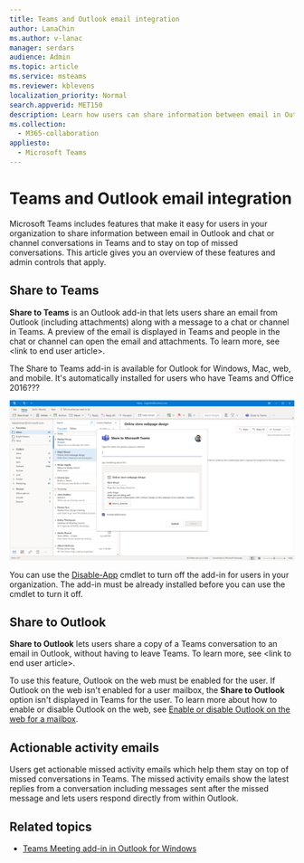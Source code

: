 ```yaml
---
title: Teams and Outlook email integration
author: LanaChin
ms.author: v-lanac
manager: serdars
audience: Admin
ms.topic: article
ms.service: msteams
ms.reviewer: kblevens
localization_priority: Normal
search.appverid: MET150
description: Learn how users can share information between email in Outlook and chat in Teams.  
ms.collection: 
  - M365-collaboration
appliesto: 
  - Microsoft Teams
---
```


# Teams and Outlook email integration

Microsoft Teams includes features that make it easy for users in your organization to share information between email in Outlook and chat or channel conversations in Teams and to stay on top of missed conversations. This article gives you an overview of these features and admin controls that apply.

## Share to Teams

**Share to Teams** is an Outlook add-in that lets users share an email from Outlook (including attachments) along with a message to a chat or channel in Teams. A preview of the email is displayed in Teams and people in the chat or channel can open the email and  attachments. To learn more, see \<link to end user article>.

The Share to Teams add-in is available for Outlook for Windows, Mac, web, and mobile. It's automatically installed for users who have Teams and Office 2016???

![Screenshot showing the Share to Teams add-in in Outlook](media/share-to-teams.png)

You can use the [Disable-App](https://docs.microsoft.com/powershell/module/exchange/mailboxes/disable-app?view=exchange-ps) cmdlet to turn off the add-in for users in your organization. The add-in must be already installed before you can use the cmdlet to turn it off.

## Share to Outlook

**Share to Outlook** lets users share a copy of a Teams conversation to an email in Outlook, without having to leave Teams. To learn more, see \<link to end user article>.

To use this feature, Outlook on the web must be enabled for the user. If Outlook on the web isn't enabled for a user mailbox, the **Share to Outlook** option isn't displayed in Teams for the user.  To learn more about how to enable or disable Outlook on the web, see [Enable or disable Outlook on the web for a mailbox](https://docs.microsoft.com/exchange/recipients-in-exchange-online/manage-user-mailboxes/enable-or-disable-outlook-web-app).

## Actionable activity emails

Users get actionable missed activity emails which help them stay on top of missed conversations in Teams. The missed activity emails show the latest replies from a conversation including messages sent after the missed message and lets users respond directly from within Outlook.

## Related topics

- [Teams Meeting add-in in Outlook for Windows](Teams-add-in-for-Outlook.md)